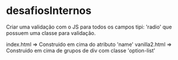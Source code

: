 # desafiosInternos
Criar uma validação com o JS para todos os campos tipi: 'radio' que possuem uma classe para validação.


index.html 		=> Construido em cima do atributo 'name'
vanilla2.html 	=> Construido em cima de grupos de div com classe 'option-list' 